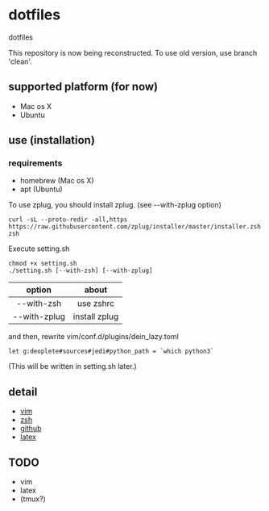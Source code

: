 # dotfiles
dotfiles

This repository is now being reconstructed. To use old version, use branch 'clean'.

## supported platform (for now)
 - Mac os X
 - Ubuntu

## use (installation)
### requirements
  - homebrew (Mac os X)
  - apt (Ubuntu)

To use zplug, you should install zplug. (see --with-zplug option)
```
curl -sL --proto-redir -all,https https://raw.githubusercontent.com/zplug/installer/master/installer.zsh| zsh
```
Execute setting.sh
```
chmod +x setting.sh
./setting.sh [--with-zsh] [--with-zplug]
```
  |option|about|
  |:---:|:---:|
  |--with-zsh|use zshrc|
  |--with-zplug|install zplug|
  
and then, rewrite vim/conf.d/plugins/dein_lazy.toml
```
let g:deoplete#sources#jedi#python_path = `which python3`
```
(This will be written in setting.sh later.)

## detail
 - [vim](vim/)
 - [zsh](zsh/)
 - [github](github/)
 - [latex](latex/)

## TODO
 - vim
 - latex
 - (tmux?)
